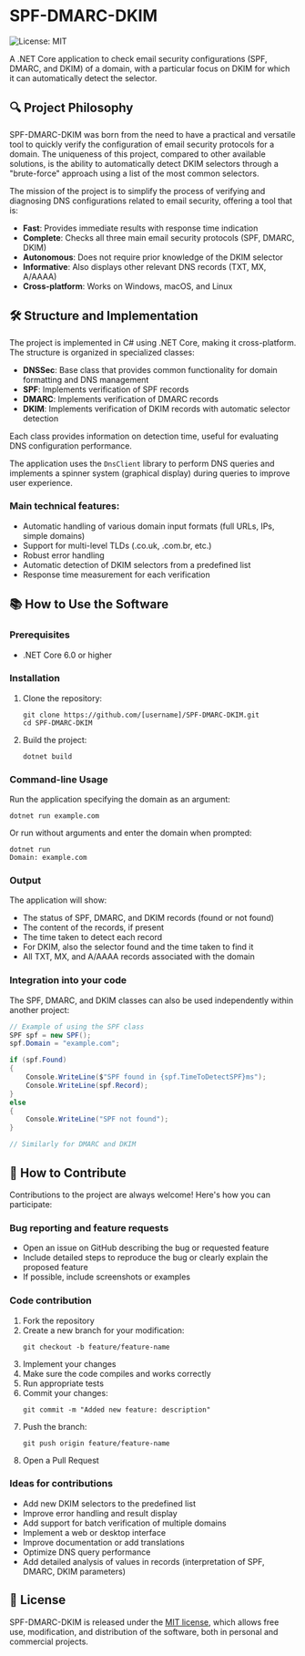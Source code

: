 # SPF-DMARC-DKIM

![License: MIT](https://img.shields.io/badge/License-MIT-green.svg)

A .NET Core application to check email security configurations (SPF, DMARC, and DKIM) of a domain, with a particular focus on DKIM for which it can automatically detect the selector.

## 🔍 Project Philosophy

SPF-DMARC-DKIM was born from the need to have a practical and versatile tool to quickly verify the configuration of email security protocols for a domain. The uniqueness of this project, compared to other available solutions, is the ability to automatically detect DKIM selectors through a "brute-force" approach using a list of the most common selectors.

The mission of the project is to simplify the process of verifying and diagnosing DNS configurations related to email security, offering a tool that is:

- **Fast**: Provides immediate results with response time indication
- **Complete**: Checks all three main email security protocols (SPF, DMARC, DKIM)
- **Autonomous**: Does not require prior knowledge of the DKIM selector
- **Informative**: Also displays other relevant DNS records (TXT, MX, A/AAAA)
- **Cross-platform**: Works on Windows, macOS, and Linux

## 🛠️ Structure and Implementation

The project is implemented in C# using .NET Core, making it cross-platform. The structure is organized in specialized classes:

- **DNSSec**: Base class that provides common functionality for domain formatting and DNS management
- **SPF**: Implements verification of SPF records
- **DMARC**: Implements verification of DMARC records
- **DKIM**: Implements verification of DKIM records with automatic selector detection

Each class provides information on detection time, useful for evaluating DNS configuration performance.

The application uses the `DnsClient` library to perform DNS queries and implements a spinner system (graphical display) during queries to improve user experience.

### Main technical features:

- Automatic handling of various domain input formats (full URLs, IPs, simple domains)
- Support for multi-level TLDs (.co.uk, .com.br, etc.)
- Robust error handling
- Automatic detection of DKIM selectors from a predefined list
- Response time measurement for each verification

## 📚 How to Use the Software

### Prerequisites

- .NET Core 6.0 or higher

### Installation

1. Clone the repository:
   ```
   git clone https://github.com/[username]/SPF-DMARC-DKIM.git
   cd SPF-DMARC-DKIM
   ```

2. Build the project:
   ```
   dotnet build
   ```

### Command-line Usage

Run the application specifying the domain as an argument:

```
dotnet run example.com
```

Or run without arguments and enter the domain when prompted:

```
dotnet run
Domain: example.com
```

### Output

The application will show:
- The status of SPF, DMARC, and DKIM records (found or not found)
- The content of the records, if present
- The time taken to detect each record
- For DKIM, also the selector found and the time taken to find it
- All TXT, MX, and A/AAAA records associated with the domain

### Integration into your code

The SPF, DMARC, and DKIM classes can also be used independently within another project:

```csharp
// Example of using the SPF class
SPF spf = new SPF();
spf.Domain = "example.com";

if (spf.Found)
{
    Console.WriteLine($"SPF found in {spf.TimeToDetectSPF}ms");
    Console.WriteLine(spf.Record);
}
else
{
    Console.WriteLine("SPF not found");
}

// Similarly for DMARC and DKIM
```

## 👥 How to Contribute

Contributions to the project are always welcome! Here's how you can participate:

### Bug reporting and feature requests

- Open an issue on GitHub describing the bug or requested feature
- Include detailed steps to reproduce the bug or clearly explain the proposed feature
- If possible, include screenshots or examples

### Code contribution

1. Fork the repository
2. Create a new branch for your modification:
   ```
   git checkout -b feature/feature-name
   ```
3. Implement your changes
4. Make sure the code compiles and works correctly
5. Run appropriate tests
6. Commit your changes:
   ```
   git commit -m "Added new feature: description"
   ```
7. Push the branch:
   ```
   git push origin feature/feature-name
   ```
8. Open a Pull Request

### Ideas for contributions

- Add new DKIM selectors to the predefined list
- Improve error handling and result display
- Add support for batch verification of multiple domains
- Implement a web or desktop interface
- Improve documentation or add translations
- Optimize DNS query performance
- Add detailed analysis of values in records (interpretation of SPF, DMARC, DKIM parameters)

## 📄 License

SPF-DMARC-DKIM is released under the [MIT license](https://opensource.org/licenses/MIT), which allows free use, modification, and distribution of the software, both in personal and commercial projects.
